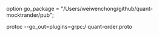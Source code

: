 option go_package = "/Users/weiwenchong/github/quant-mocktrander/pub";

protoc --go_out=plugins=grpc:/ quant-order.proto
